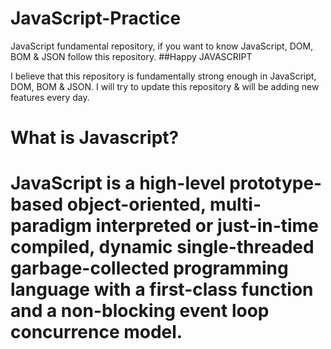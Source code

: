 # JavaScript-Practice

JavaScript fundamental repository, if you want to know JavaScript, DOM, BOM & JSON follow this repository. ##Happy JAVASCRIPT

I believe that this repository is fundamentally strong enough in JavaScript, DOM, BOM & JSON.
I will try to update this repository & will be adding new features every day.

# What is Javascript?

# JavaScript is a high-level prototype-based object-oriented, multi-paradigm interpreted or just-in-time compiled, dynamic single-threaded garbage-collected programming language with a first-class function and a non-blocking event loop concurrence model.
